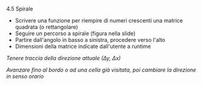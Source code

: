 4.5 Spirale

* Scrivere una funzione per riempire di numeri crescenti una matrice quadrata (o rettangolare)
* Seguire un percorso a spirale (figura nella slide)
* Partire dall'angolo in basso a sinistra, procedere verso l'alto
* Dimensioni della matrice indicate dall'utente a runtime

_Tenere traccia della direzione attuale (∆y, ∆x)_

_Avanzare fino al bordo o ad una cella già visitata, poi cambiare la direzione in senso orario_
